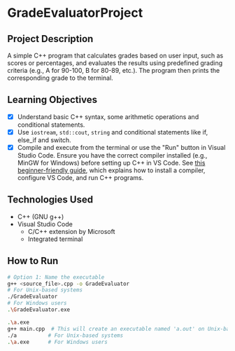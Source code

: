 # GradeEvaluatorProject

## Project Description
A simple C++ program that calculates grades based on user input, such as scores or percentages, and evaluates the results using predefined grading criteria (e.g., A for 90-100, B for 80-89, etc.). The program then prints the corresponding grade to the terminal.

## Learning Objectives
- [x] Understand basic C++ syntax, some arithmetic operations and conditional statements.
- [x] Use `iostream`, `std::cout`, `string` and conditional statements like if, else_if and switch. 
- [x] Compile and execute from the terminal or use the "Run" button in Visual Studio Code. Ensure you have the correct compiler installed (e.g., MinGW for Windows) before setting up C++ in VS Code. See [this beginner-friendly guide](https://code.visualstudio.com/docs/cpp/config-mingw), which explains how to install a compiler, configure VS Code, and run C++ programs.

## Technologies Used
- C++ (GNU g++)  
- Visual Studio Code  
  - C/C++ extension by Microsoft  
  - Integrated terminal  

## How to Run
```bash
# Option 1: Name the executable
g++ <source_file>.cpp -o GradeEvaluator
# For Unix-based systems
./GradeEvaluator
# For Windows users
.\GradeEvaluator.exe

.\a.exe
g++ main.cpp  # This will create an executable named 'a.out' on Unix-based systems or 'a.exe' on Windows by default.
./a          # For Unix-based systems
.\a.exe      # For Windows users
